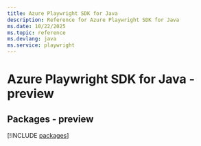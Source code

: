 ```yaml
---
title: Azure Playwright SDK for Java
description: Reference for Azure Playwright SDK for Java
ms.date: 10/22/2025
ms.topic: reference
ms.devlang: java
ms.service: playwright
---
```

# Azure Playwright SDK for Java - preview
## Packages - preview
[!INCLUDE [packages](playwright-index.md)]
